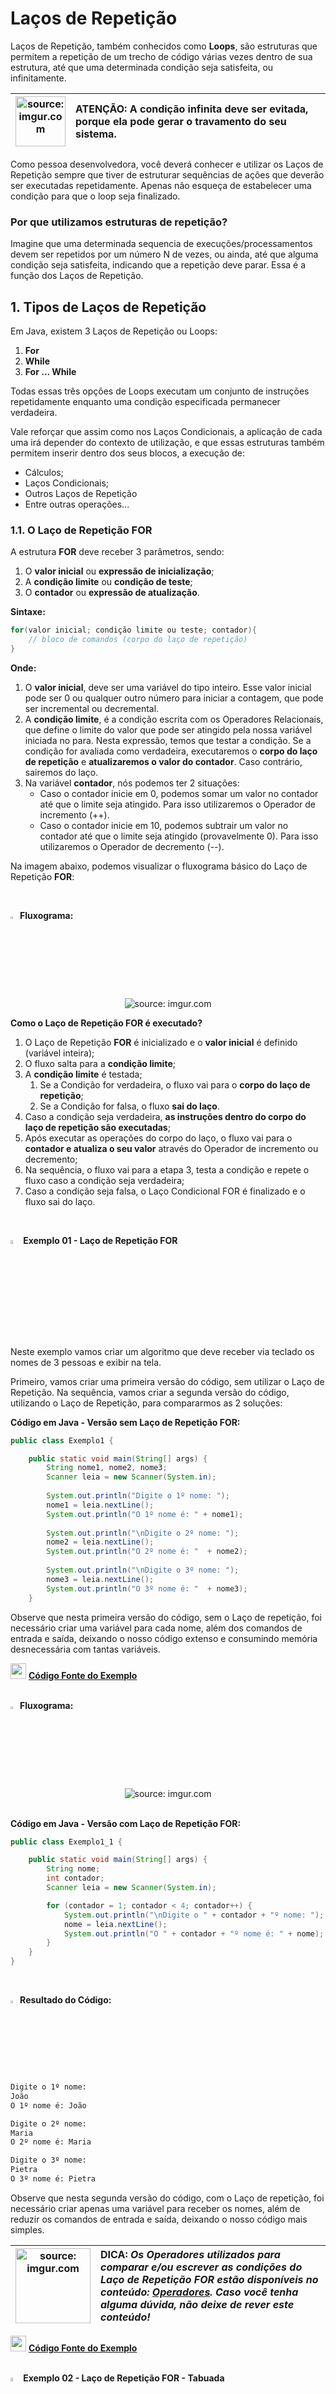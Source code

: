 

<h1>Laços de Repetição</h1>

Laços de Repetição, também conhecidos como **Loops**, são estruturas que permitem a repetição de um trecho de código várias vezes dentro de sua estrutura, até que uma determinada condição seja satisfeita, ou infinitamente.

| <img src="https://i.imgur.com/hOgWvSc.png" title="source: imgur.com" width="80px"/> | <div align="left"> **ATENÇÃO:** A condição infinita deve ser evitada, porque ela pode gerar o travamento do seu sistema.</div> |
| ------------------------------------------------------------ | ------------------------------------------------------------ |

Como pessoa desenvolvedora, você deverá conhecer e utilizar os Laços de Repetição sempre que tiver de estruturar sequências de ações que deverão ser executadas repetidamente. Apenas não esqueça de estabelecer uma condição para que o loop seja finalizado.

### Por que utilizamos estruturas de repetição?

Imagine que uma determinada sequencia de execuções/processamentos devem ser repetidos por um número N de vezes, ou ainda, até que alguma condição seja satisfeita, indicando que a repetição deve parar. Essa é a função dos Laços de Repetição.

<h2>1. Tipos de Laços de Repetição</h2>

Em Java, existem 3 Laços de Repetição ou Loops:

1. **For**
2. **While**
3. **For ... While**

Todas essas três opções de Loops executam um conjunto de instruções repetidamente enquanto uma condição especificada permanecer verdadeira. <br>

Vale reforçar que assim como nos Laços Condicionais, a aplicação de cada uma irá depender do contexto de utilização, e que essas estruturas também permitem inserir dentro dos seus blocos, a execução de:

- Cálculos;
- Laços Condicionais;
- Outros Laços de Repetição
- Entre outras operações...

<h3>1.1. O Laço de Repetição FOR</h3>

A estrutura **FOR** deve receber 3 parâmetros, sendo:

1. O **valor inicial** ou **expressão de inicialização**;
2. A **condição limite** ou **condição de teste**;
3. O **contador** ou **expressão de atualização**.

**Sintaxe:**

```java
for(valor inicial; condição limite ou teste; contador){
    // bloco de comandos (corpo do laço de repetição)
}
```

**Onde:**

1. O **valor inicial**, deve ser uma variável do tipo inteiro. Esse valor inicial pode ser 0 ou qualquer outro número para iniciar a contagem, que pode ser incremental ou decremental.
2. A **condição limite**, é a condição escrita com os Operadores Relacionais, que define o limite do valor que pode ser atingido pela nossa variável iniciada no para. Nesta expressão, temos que testar a condição. Se a condição for avaliada como verdadeira, executaremos o **corpo do laço de repetição** e **atualizaremos o valor do contador**. Caso contrário, sairemos do laço.
3. Na variável **contador**, nós podemos ter 2 situações:
   - Caso o contador inicie em 0, podemos somar um valor no contador até que o limite seja atingido. Para isso utilizaremos o Operador de incremento (++).
   - Caso o contador inicie em 10, podemos subtrair um valor no contador até que o limite seja atingido (provavelmente 0). Para isso utilizaremos o Operador de decremento (--).

Na imagem abaixo, podemos visualizar o fluxograma básico do Laço de Repetição **FOR**:

<br>

<img src="https://i.imgur.com/xNGQtIG.png" title="source: imgur.com" width="3%"/>**Fluxograma:**

<div align="center"><img src="https://i.imgur.com/hOidSwK.png" title="source: imgur.com" /></div>

**Como o Laço de Repetição FOR é executado?**

1. O Laço de Repetição **FOR** é inicializado e o **valor inicial** é definido (variável inteira);
2. O fluxo salta para a **condição limite**;
3. A **condição limite** é testada;
   1. Se a Condição for verdadeira, o fluxo vai para o **corpo do laço de repetição**;
   2. Se a Condição for falsa, o fluxo **sai do laço**.
4. Caso a condição seja verdadeira, **as instruções dentro do corpo do laço de repetição são executadas**;
5. Após executar as operações do corpo do laço, o fluxo vai para o **contador e atualiza o seu valor** através do Operador de incremento ou decremento;
6. Na sequência, o fluxo vai para a etapa 3, testa a condição e repete o fluxo caso a condição seja verdadeira;
7. Caso a condição seja falsa, o Laço Condicional FOR é finalizado e o fluxo sai do laço.

<br>

<img src="https://i.imgur.com/gsSDe7P.png" width="4%"/>**Exemplo 01 - Laço de Repetição FOR**

Neste exemplo vamos criar um algoritmo que deve receber via teclado os nomes de 3 pessoas e exibir na tela.

Primeiro, vamos criar uma primeira versão do código, sem utilizar o Laço de Repetição. Na sequência, vamos criar a segunda versão do código, utilizando o Laço de Repetição, para compararmos as 2 soluções:

**Código em Java - Versão sem Laço de Repetição FOR:**

```java
public class Exemplo1 {

	public static void main(String[] args) {
		String nome1, nome2, nome3;
		Scanner leia = new Scanner(System.in);
		
		System.out.println("Digite o 1º nome: ");
		nome1 = leia.nextLine();
		System.out.println("O 1º nome é: " + nome1);
		
		System.out.println("\nDigite o 2º nome: ");
		nome2 = leia.nextLine();
		System.out.println("O 2º nome é: "  + nome2);
		
		System.out.println("\nDigite o 3º nome: ");
		nome3 = leia.nextLine();
		System.out.println("O 3º nome é: "  + nome3);
	}
```

Observe que nesta primeira versão do código, sem o Laço de repetição, foi necessário criar uma variável para cada nome, além dos comandos de entrada e saída, deixando o nosso código extenso e consumindo memória desnecessária com tantas variáveis.

<div align="left"><img src="https://i.imgur.com/JACNZiR.png" title="source: imgur.com" width="25px"/> <a href="https://github.com/rafaelq80/exemplos_java/blob/main/repeticao/src/estruturaRepeticao/Exemplo1.java" target="_blank"><b>Código Fonte do Exemplo</b></a></div>

<br>

<img src="https://i.imgur.com/xNGQtIG.png" title="source: imgur.com" width="3%"/>**Fluxograma:**

<div align="center"><img src="https://i.imgur.com/Tx7bVag.png" title="source: imgur.com" /></div>

<br>

**Código em Java - Versão com Laço de Repetição FOR:**

```java
public class Exemplo1_1 {

	public static void main(String[] args) {
		String nome;
		int contador;
		Scanner leia = new Scanner(System.in);

		for (contador = 1; contador < 4; contador++) {
			System.out.println("\nDigite o " + contador + "º nome: ");
			nome = leia.nextLine();
			System.out.println("O " + contador + "º nome é: " + nome);
		}
	}
}
```

<br>

<img src="https://i.imgur.com/V2ReOnx.png" title="source: imgur.com" width="3%"/>**Resultado do Código:**

```bash
Digite o 1º nome: 
João
O 1º nome é: João

Digite o 2º nome: 
Maria
O 2º nome é: Maria

Digite o 3º nome: 
Pietra
O 3º nome é: Pietra
```

Observe que nesta segunda versão do código, com o Laço de repetição, foi necessário criar apenas uma variável para receber os nomes, além de reduzir os comandos de entrada e saída, deixando o nosso código mais simples.

| <img src="https://i.imgur.com/RfjtOFi.png" title="source: imgur.com" width="120px"/> | <div align="left">**DICA:** *Os Operadores utilizados para comparar e/ou escrever as condições do Laço de Repetição FOR estão disponíveis no conteúdo: <a href="https://github.com/rafaelq80/cookbook_java/blob/main/05.md" target="_blank">Operadores</a>. Caso você tenha alguma dúvida, não deixe de rever este conteúdo!*</div> |
| ------------------------------------------------------------ | ------------------------------------------------------------ |

<div align="left"><img src="https://i.imgur.com/JACNZiR.png" title="source: imgur.com" width="25px"/> <a href="https://github.com/rafaelq80/exemplos_java/blob/main/repeticao/src/estruturaRepeticao/Exemplo1_1.java" target="_blank"><b>Código Fonte do Exemplo</b></a></div>

<BR>

<img src="https://i.imgur.com/gsSDe7P.png" width="4%"/>**Exemplo 02 - Laço de Repetição FOR - Tabuada**

Neste exemplo, vamos construir um programa que recebe um número inteiro via teclado e exibe na tela a tabuada deste número.

<img src="https://i.imgur.com/xNGQtIG.png" title="source: imgur.com" width="3%"/>**Fluxograma:**

<div align="center"><img src="https://i.imgur.com/cPCl8L8.png" title="source: imgur.com" /></div>

<br>

**Código em Java:**

```java
public class Exemplo2 {

	public static void main(String[] args) {
		int numero, contador;
		Scanner leia = new Scanner(System.in);

		System.out.println("Digite a Tabuada que você deseja calcular: ");
		numero = leia.nextInt();

		for (contador = 1; contador <= 10; contador++) {
			System.out.println(numero + " x " + contador + " = " + numero * contador);
		}
	}
}
```

<img src="https://i.imgur.com/V2ReOnx.png" title="source: imgur.com" width="3%"/>**Resultado do Código:**

```bash
Digite a Tabuada que você deseja calcular: 
5
5 x 1 = 5
5 x 2 = 10
5 x 3 = 15
5 x 4 = 20
5 x 5 = 25
5 x 6 = 30
5 x 7 = 35
5 x 8 = 40
5 x 9 = 45
5 x 10 = 50
```

Observe no código acima, que para calcular a tabuada **multiplicamos o número digitado pelo contador**. A **variável X (variável contadora), foi inicializada com o valor 1**. A condição que será testada é **enquanto X for menor ou igual 10** (Tabuada inicia em 1 e termina em 10). A operação incremental **somar mais 1 ao valor anterior de X** é o nosso **contador**.

<div align="left"><img src="https://i.imgur.com/JACNZiR.png" title="source: imgur.com" width="25px"/> <a href="https://github.com/rafaelq80/exemplos_java/blob/main/repeticao/src/estruturaRepeticao/Exemplo2.java" target="_blank"><b>Código Fonte do Exemplo</b></a></div>

<br>

<h3>1.2. O Laço de Repetição WHILE</h3>

**WHILE** é um Laço de Repetição, geralmente utilizado quando não conhecemos o valor final da condição dessa repetição.

**Sintaxe:**

```java
while(condição limite){
     //Bloco de comandos (corpo do laço de repetição)
}
```

O Laço de Repetição **WHILE** permite que o código seja executado repetidamente com base em uma determinada condição booleana. Ele pode ser considerado uma instrução **IF** de repetição. Observe que diferente do Laço de Repetição **FOR**, o laço **WHILE** possui apenas a **condição limite** em seus parênteses. 

<br>

Na imagem abaixo, podemos visualizar o fluxograma básico do Laço de Repetição **WHILE**:

<div align="center"><img src="https://i.imgur.com/uMLXcJD.png" title="source: imgur.com" /></div>

| <img src="https://i.imgur.com/vVDBDG0.png" title="source: imgur.com" width="150px"/> | <div align="left"> **ALERTA DE BSM:** *Mantenha a Atenção aos Detalhes. Os exemplos apresentados com o Laço FOR, também podem ser resolvidos com o Laço WHILE. O inverso não é verdadeiro, porque a maioria dos casos resolvidos com o Laço WHILE não podem ser resolvidos com o Laço FOR.* </div> |
| ------------------------------------------------------------ | ------------------------------------------------------------ |

<br>

<img src="https://i.imgur.com/gsSDe7P.png" width="4%"/>**Exemplo 03 - Laço de Repetição WHILE**

Vamos escrever um programa que lê dois valores via teclado e efetue a soma dos dois valores. O programa deve exibir na tela o resultado da soma e perguntar se deseja realizar uma nova soma com outros 2 números. Este processo deve ser repetido até que o usuário digite a letra '**n**' na resposta da pergunta acima, indicando que não deseja mais realizar novos cálculos.

<img src="https://i.imgur.com/xNGQtIG.png" title="source: imgur.com" width="3%"/>**Fluxograma:**

<div align="center"><img src="https://i.imgur.com/QIwIeeE.png" title="source: imgur.com" /></div>

<br>

**Código em Java:**

```java
public class Exemplo3 {

	public static void main(String[] args) {
		String continua = "s";
		int numero1, numero2, resultado;
		Scanner leia = new Scanner(System.in);

		while (!continua.equals("n")) {
			System.out.println("Digite primeiro valor: ");
			numero1 = leia.nextInt();

			System.out.println("Digite segundo valor: ");
			numero2 = leia.nextInt();

			resultado = numero1 + numero2;

			System.out.println("O resultado da soma é: " + resultado);

			System.out.println("\n++++++++++++++++MENU++++++++++++++++++");
			System.out.println("\nDeseja somar dois valores?");
			System.out.println("\nDigite s para sim OU digite n para não: ");
			continua = leia.next();
			System.out.println("++++++++++++++++++++++++++++++++++");
		}
	}
}
```

<img src="https://i.imgur.com/V2ReOnx.png" title="source: imgur.com" width="3%"/>**Resultado do Código:**

```bash
Digite primeiro valor: 
1
Digite segundo valor: 
2
O resultado da soma é: 3

++++++++++++++++MENU++++++++++++++++++

Deseja somar dois valores?

Digite s para sim OU digite n para não: 
s
++++++++++++++++++++++++++++++++++
Digite primeiro valor: 
3
Digite segundo valor: 
4
O resultado da soma é: 7

++++++++++++++++MENU++++++++++++++++++

Deseja somar dois valores?

Digite s para sim OU digite n para não: 
n
++++++++++++++++++++++++++++++++++
```

Observe que criamos e inicializamos a variável continua fora do Laço de Repetição **WHILE**, para criar a condição de saída do laço, diferente do Laço de Repetição **FOR**, onde a variável foi criada no próprio laço. Isso nos permite, por exemplo, iniciar a nossa variável um valor ou ler via teclado um valor que indicará quando a repetição deve parar.

Também é possível utilizar essa estrutura para executar por N vezes a repetição, semelhante ao Laço de Repetição **FOR**.

<div align="left"><img src="https://i.imgur.com/JACNZiR.png" title="source: imgur.com" width="25px"/> <a href="" target="_blank"><b>Código Fonte do Exemplo</b></a></div>



<img src="https://i.imgur.com/gsSDe7P.png" width="4%"/>**Exemplo 04 - Laço de Repetição WHILE**

Agora vamos escrever um programa que leia 3 números via teclado, multiplique cada numero por 3 e mostre na tela o resultado de cada cálculo.

**Código em Java:**

```java
public class Exemplo4 {

	public static void main(String[] args) {
		int resultado, numero, contador = 1;
		Scanner leia = new Scanner(System.in);

		while (contador < 4) {
			System.out.println("Digite o " + contador + "º número:");
			numero = leia.nextInt();

			resultado = numero * 3;
			System.out.println(numero + " x 3 = " + resultado);
			System.out.println(
             	"\n++++++++++++++++++++++++++++++++++++++++++++++++++++++++++++++++++\n");
			contador++;
		}
		System.out.println("\t\t_________Fim do programa_________");
	}
}
```

<img src="https://i.imgur.com/V2ReOnx.png" title="source: imgur.com" width="3%"/>**Resultado do Código:**

```bash
Digite o 1º número:
1
1 x 3 = 3

++++++++++++++++++++++++++++++++++++++++++++++++++++++++++++++++++

Digite o 2º número:
2
2 x 3 = 6

++++++++++++++++++++++++++++++++++++++++++++++++++++++++++++++++++

Digite o 3º número:
3
3 x 3 = 9

++++++++++++++++++++++++++++++++++++++++++++++++++++++++++++++++++

		_________Fim do programa_________
```

<div align="left"><img src="https://i.imgur.com/JACNZiR.png" title="source: imgur.com" width="25px"/> <a href="" target="_blank"><b>Código Fonte do Exemplo</b></a></div>



<h3>1.3. O Laço de Repetição DO... WHILE</h3>

Todos nós já tivemos uma pessoa próxima que primeiro faz e depois pergunta, correto. Essa pessoa é o **DO WHILE**, ele executa ao menos uma vez o código, isso porque ele primeiro executa o laço a primeira vez e depois verifica a condição.

```java
do{
     // Bloco de comandos (corpo do laço de repetição)
} while (condição limite);
```

Observe na sintaxe desse laço, que comparando com os outros Laços de Repetição, o **DO WHILE** possui a estrutura invertida, isso porque ele é controlado por saída. Isso significa que o **DO WHILE** avalia sua condição limite na parte inferior do loop após executar as instruções dentro do seu corpo.

Com isso, podemos perceber **que o bloco de comando do DO WHILE sempre será executado pelo menos uma vez!**

Para entendermos melhor essa diferença, vamos escrever um programa com o laço **WHILE** e na sequência vamos reescrever o mesmo programa com o laço **DO WHILE**, para visualizar as diferenças entre os comportamentos dos dois laços.

<img src="https://i.imgur.com/gsSDe7P.png" width="4%"/>**Exemplo 05 - Laço de Repetição DO WHILE**

Vamos escrever um programa que lê um número via teclado e multiplica ele por 5, até o contador atingir o valor limite menor ou igual a 2, iniciando o nosso contador em 3.

<img src="https://i.imgur.com/xNGQtIG.png" title="source: imgur.com" width="3%"/>**Fluxograma:**

**IMAGEM DO FLUXOGRAMA**

<br>

**Código em Java:**

```java
public class Exemplo5 {

	public static void main(String[] args) {

		int numero, resultado, contador = 3;
		Scanner leia = new Scanner(System.in);

		while (contador <= 2) {
			System.out.println("\nDigite um número inteiro: ");
			numero = leia.nextInt();
			resultado = numero * 5;
			System.out.println("\nO resultado da multiplicação é: " + resultado);
		}
	}
}
```

<img src="https://i.imgur.com/V2ReOnx.png" title="source: imgur.com" width="3%"/>**Resultado do Código:**

```bash

```

Observe que o código acima irá falhar! Por um simples motivo: a variável contador é maior do que 2. Logo o Laço não será executado.

<div align="left"><img src="https://i.imgur.com/JACNZiR.png" title="source: imgur.com" width="25px"/> <a href="" target="_blank"><b>Código Fonte do Exemplo</b></a></div>

<br>

**Código em Java:**

```java
public class Exemplo6 {

	public static void main(String[] args) {

		int numero, resultado, contador = 3;
		Scanner leia = new Scanner(System.in);

		do {
			System.out.println("\nDigite um número inteiro: ");
			numero = leia.nextInt();

			resultado = numero * 5;

			System.out.println("\nO resultado da multiplicação é: " + resultado);

		} while (contador <= 2);
	}
}
```

<img src="https://i.imgur.com/V2ReOnx.png" title="source: imgur.com" width="3%"/>**Resultado do Código:**

```bash
Digite um número inteiro: 
5

O resultado da multiplicação é: 25
```

Ao executar o código acima, teremos o bloco de código dentro do laço **DO**, que será executado pelo menos uma vez, mesmo que o valor da condição seja falsa. Essa estrutura é válida quando precisamos gerar um processamento ou uma saída na tela pelo menos uma vez, antes de testar a condição. Após executar o laço uma vez, a condição da instrução **WHILE** será validada.

Um exemplo prático do mundo real, seria escrever um programa que possua um formulário contendo o campo telefone, que deve ser exibido ao menos uma vez, mas ainda assim podemos repetir mais campos de telefone caso o usuário queira registrar mais de um número de telefone.

<br>

<div align="left"><img src="https://i.imgur.com/JACNZiR.png" title="source: imgur.com" width="25px"/> <a href="" target="_blank"><b>Código Fonte do Exemplo</b></a></div>

| <img src="https://i.imgur.com/vVDBDG0.png" title="source: imgur.com" width="150px"/> | <div align="left"> **ALERTA DE BSM:** *Mantenha a Orientação ao Futuro. Realizar a prática dos exercícios aqui apresentados vai tornar seu aprendizado ainda mais assertivo. Não deixe de praticar e experimentar fazer mudanças nos parâmetros dos exemplos, para compreender o funcionamento dos Laços de Repetição.** </div> |
| ------------------------------------------------------------ | ------------------------------------------------------------ |

<br /><br />

<div align="left"><a href="README.md"><img src="https://i.imgur.com/XMgF3gl.png" title="source: imgur.com" width="3%"/>Voltar</a></div>